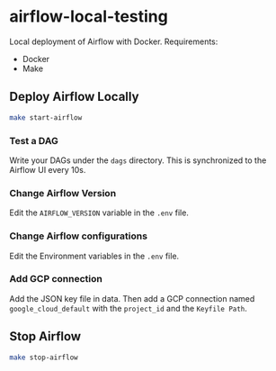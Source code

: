 # airflow-local-testing

Local deployment of Airflow with Docker.
Requirements:
- Docker
- Make

## Deploy Airflow Locally

```bash
make start-airflow
```

### Test a DAG
Write your DAGs under the `dags` directory. This is synchronized to the Airflow UI every 10s.

### Change Airflow Version
Edit the `AIRFLOW_VERSION` variable in the `.env` file.

### Change Airflow configurations
Edit the Environment variables in the `.env` file.

### Add GCP connection
Add the JSON key file in data. Then add a GCP connection named `google_cloud_default` with the `project_id` and the `Keyfile Path`.


## Stop Airflow

```bash
make stop-airflow
```